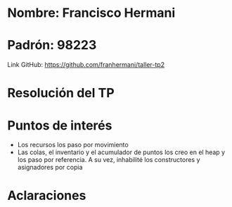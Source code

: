 # Nombre: Francisco Hermani

# Padrón: 98223

Link GitHub: https://github.com/franhermani/taller-tp2

# Resolución del TP


# Puntos de interés

- Los recursos los paso por movimiento
- Las colas, el inventario y el acumulador de puntos los creo en el heap
  y los paso por referencia. A su vez, inhabilité los constructores y asignadores
  por copia


# Aclaraciones

